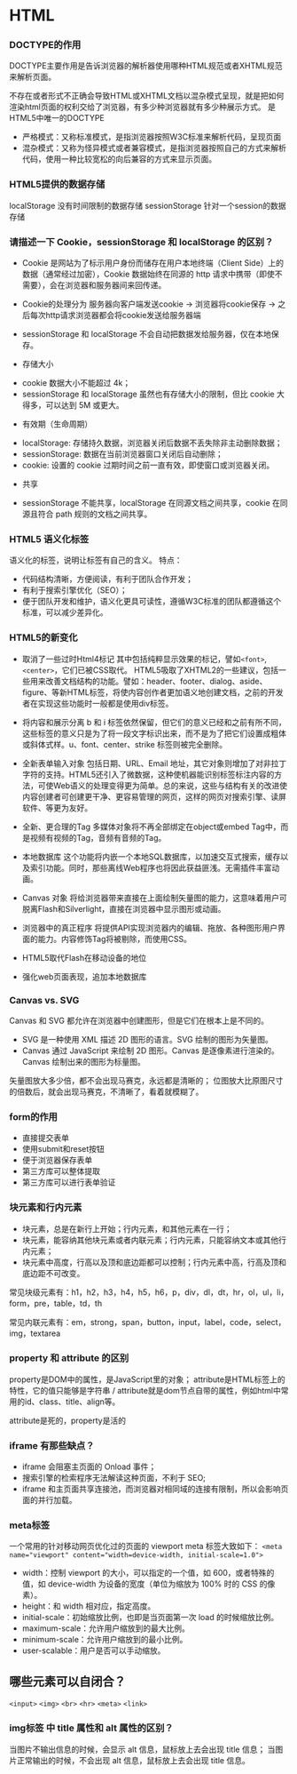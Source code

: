 # HTML
### DOCTYPE的作用
DOCTYPE主要作用是告诉浏览器的解析器使用哪种HTML规范或者XHTML规范来解析页面。
<!DOCTYPE>不存在或者形式不正确会导致HTML或XHTML文档以混杂模式呈现，就是把如何渲染html页面的权利交给了浏览器，有多少种浏览器就有多少种展示方式。
<!DOCTYPE html> 是HTML5中唯一的DOCTYPE
+ 严格模式：又称标准模式，是指浏览器按照W3C标准来解析代码，呈现页面
+ 混杂模式：又称为怪异模式或者兼容模式，是指浏览器按照自己的方式来解析代码，使用一种比较宽松的向后兼容的方式来显示页面。


### HTML5提供的数据存储
localStorage  没有时间限制的数据存储
sessionStorage  针对一个session的数据存储


### 请描述一下 Cookie，sessionStorage 和 localStorage 的区别？

+ Cookie 是网站为了标示用户身份而储存在用户本地终端（Client Side）上的数据（通常经过加密），Cookie 数据始终在同源的 http 请求中携带（即使不需要），会在浏览器和服务器间来回传递。

+ Cookie的处理分为
服务器向客户端发送cookie -> 浏览器将cookie保存 -> 之后每次http请求浏览器都会将cookie发送给服务器端

+ sessionStorage 和 localStorage 不会自动把数据发给服务器，仅在本地保存。

+ 存储大小
- cookie 数据大小不能超过 4k；
- sessionStorage 和 localStorage 虽然也有存储大小的限制，但比 cookie 大得多，可以达到 5M 或更大。

+ 有效期（生命周期）
- localStorage: 存储持久数据，浏览器关闭后数据不丢失除非主动删除数据；
- sessionStorage: 数据在当前浏览器窗口关闭后自动删除；
- cookie: 设置的 cookie 过期时间之前一直有效，即使窗口或浏览器关闭。

+ 共享
- sessionStorage 不能共享，localStorage 在同源文档之间共享，cookie 在同源且符合 path 规则的文档之间共享。


### HTML5 语义化标签
语义化的标签，说明让标签有自己的含义。
特点：
+ 代码结构清晰，方便阅读，有利于团队合作开发；
+ 有利于搜索引擎优化（SEO）；
+ 便于团队开发和维护，语义化更具可读性，遵循W3C标准的团队都遵循这个标准，可以减少差异化。


### HTML5的新变化
+ 取消了一些过时Html4标记
   其中包括纯粹显示效果的标记，譬如`<font>`,`<center>`，它们已被CSS取代。
   HTML5吸取了XHTML2的一些建议，包括一些用来改善文档结构的功能。譬如：header、footer、dialog、aside、figure、等新HTML标签，将使内容创作者更加语义地创建文档，之前的开发者在实现这些功能时一般都是使用div标签。

+ 将内容和展示分离
   b 和 i 标签依然保留，但它们的意义已经和之前有所不同，这些标签的意义只是为了将一段文字标识出来，而不是为了把它们设置成粗体或斜体式样。u、font、center、strike 标签则被完全删除。

+ 全新表单输入对象
   包括日期、URL、Email 地址，其它对象则增加了对非拉丁字符的支持。HTML5还引入了微数据，这种使机器能识别标签标注内容的方法，可使Web语义的处理变得更为简单。总的来说，这些与结构有关的改进使内容创建者可创建更干净、更容易管理的网页，这样的网页对搜索引擎、读屏软件、等更为友好。

+ 全新、更合理的Tag
   多媒体对象将不再全部绑定在object或embed Tag中，而是视频有视频的Tag，音频有音频的Tag。

+ 本地数据库
   这个功能将内嵌一个本地SQL数据库，以加速交互式搜索，缓存以及索引功能。同时，那些离线Web程序也将因此获益匪浅。无需插件丰富动画。

+ Canvas 对象
   将给浏览器带来直接在上面绘制矢量图的能力，这意味着用户可脱离Flash和Silverlight，直接在浏览器中显示图形或动画。

+ 浏览器中的真正程序
   将提供API实现浏览器内的编辑、拖放、各种图形用户界面的能力。内容修饰Tag将被剔除，而使用CSS。

+ HTML5取代Flash在移动设备的地位

+ 强化web页面表现，追加本地数据库


### Canvas vs. SVG
Canvas 和 SVG 都允许在浏览器中创建图形，但是它们在根本上是不同的。
+ SVG 是一种使用 XML 描述 2D 图形的语言。SVG 绘制的图形为矢量图。
+ Canvas 通过 JavaScript 来绘制 2D 图形。Canvas 是逐像素进行渲染的。Canvas 绘制出来的图形为标量图。

矢量图放大多少倍，都不会出现马赛克，永远都是清晰的；
位图放大比原图尺寸的倍数后，就会出现马赛克，不清晰了，看着就模糊了。


### form的作用
+ 直接提交表单
+ 使用submit和reset按钮
+ 便于浏览器保存表单
+ 第三方库可以整体提取
+ 第三方库可以进行表单验证


### 块元素和行内元素
+ 块元素，总是在新行上开始；行内元素，和其他元素在一行；
+ 块元素，能容纳其他块元素或者内联元素；行内元素，只能容纳文本或其他行内元素；
+ 块元素中高度，行高以及顶和底边距都可以控制；行内元素中高，行高及顶和底边距不可改变。

常见块级元素有：h1，h2，h3，h4，h5，h6，p，div，dl，dt，hr，ol，ul，li，form，pre，table，td，th

常见内联元素有：em，strong，span，button，input，label，code，select，img，textarea



### property 和 attribute 的区别
property是DOM中的属性，是JavaScript里的对象；
attribute是HTML标签上的特性，它的值只能够是字符串 / attribute就是dom节点自带的属性，例如html中常用的id、class、title、align等。

attribute是死的，property是活的


### iframe 有那些缺点？
+ iframe 会阻塞主页面的 Onload 事件；
+ 搜索引擎的检索程序无法解读这种页面，不利于 SEO;
+ iframe 和主页面共享连接池，而浏览器对相同域的连接有限制，所以会影响页面的并行加载。


### meta标签
一个常用的针对移动网页优化过的页面的 viewport meta 标签大致如下：
`<meta name="viewport" content="width=device-width, initial-scale=1.0">`

+ width：控制 viewport 的大小，可以指定的一个值，如 600，或者特殊的值，如 device-width 为设备的宽度（单位为缩放为 100% 时的 CSS 的像素）。
+ height：和 width 相对应，指定高度。
+ initial-scale：初始缩放比例，也即是当页面第一次 load 的时候缩放比例。
+ maximum-scale：允许用户缩放到的最大比例。
+ minimum-scale：允许用户缩放到的最小比例。
+ user-scalable：用户是否可以手动缩放。



## 哪些元素可以自闭合？
   `<input>`    `<img>`    `<br>` `<hr>`    `<meta>` `<link>`


### img标签 中 title 属性和 alt 属性的区别？
当图片不输出信息的时候，会显示 alt 信息，鼠标放上去会出现 title 信息；
当图片正常输出的时候，不会出现 alt 信息，鼠标放上去会出现 title 信息。






